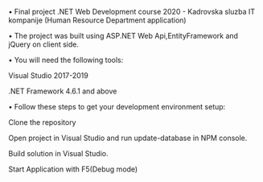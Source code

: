 • Final project .NET Web Development course 2020 - Kadrovska sluzba IT kompanije (Human Resource Department application)

• The project was built using ASP.NET Web Api,EntityFramework and jQuery on client side.

• You will need the following tools:

Visual Studio 2017-2019

.NET Framework 4.6.1 and above

• Follow these steps to get your development environment setup:

Clone the repository

Open project in Visual Studio and run update-database in NPM console.

Build solution in Visual Studio.

Start Application with F5(Debug mode)
